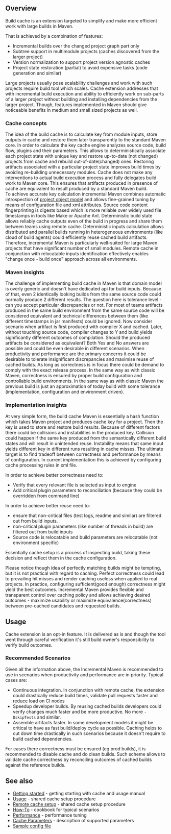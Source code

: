 <!---
 Licensed to the Apache Software Foundation (ASF) under one or more
 contributor license agreements.  See the NOTICE file distributed with
 this work for additional information regarding copyright ownership.
 The ASF licenses this file to You under the Apache License, Version 2.0
 (the "License"); you may not use this file except in compliance with
 the License.  You may obtain a copy of the License at

      http://www.apache.org/licenses/LICENSE-2.0

 Unless required by applicable law or agreed to in writing, software
 distributed under the License is distributed on an "AS IS" BASIS,
 WITHOUT WARRANTIES OR CONDITIONS OF ANY KIND, either express or implied.
 See the License for the specific language governing permissions and
 limitations under the License.
-->

## Overview

Build cache is an extension targeted to simplify and make more efficient work with large builds in Maven.

That is achieved by a combination of features:

* Incremental builds over the changed project graph part only
* Subtree support in multimodule projects (caches discovered from the larger project)
* Version normalization to support project version agnostic caches
* Project state restoration (partial) to avoid expensive tasks (code generation and similar)

Large projects usually pose scalability challenges and work with such projects require build tool which scales. Cache
extension addresses that with incremental build execution and ability to efficiently work on sub-parts of a larger
project without building and installing dependencies from the larger project. Though, features implemented in Maven
should give noticeable benefits in medium and small sized projects as well.

### Cache concepts

The idea of the build cache is to calculate key from module inputs, store outputs in cache and restore them later
transparently to the standard Maven core. In order to calculate the key cache engine analyzes source code, build flow,
plugins and their parameters. This allows to deterministically associate each project state with unique key and restore
up-to-date (not changed) projects from cache and rebuild out-of-date(changed) ones. Restoring artifacts associated with
a particular project state improves build times by avoiding re-building unnecessary modules. Cache does not make any
interventions to actual build execution process and fully delegates build work to Maven core. This ensures that
artifacts produced in presence of cache are equivalent to result produced by a standard Maven build.   
To achieve accurate key calculation incremental Maven combines automatic introspection
of [project object model](https://maven.apache.org/pom.html#What_is_the_POM) and allows fine-grained tuning by means of
configuration file and xml attributes. Source code content fingerprinting is digests based which is more reliable over
widely used file timestamps in tools like Make or Apache Ant. Deterministic build state allows reliably cache outputs
even of the build in progress and share them between teams using remote cache. Deterministic inputs calculation allows
distributed and parallel builds running in heterogeneous environments (like cloud of build agents)
could efficiently reuse cached build artifacts. Therefore, incremental Maven is particularly well-suited for large Maven
projects that have significant number of small modules. Remote cache in conjunction with relocatable inputs
identification effectively enables "change once - build once" approach across all environments.

### Maven insights

The challenge of implementing build cache in Maven is that domain model is overly generic and doesn't have dedicated api
for build inputs. Because of that, even 2 identically looking builds from the same source code could normally produce 2
different results. The question here is tolerance level - can you accept particular discrepancies or not. For most of
teams artifacts produced in the same build environment from the same source code will be considered equivalent and
technical differences between them (like different timestamps in jar manifests) could be ignored. Now consider scenario
when artifact is first produced with compiler X and cached. Later, without touching source code, compiler changes to Y
and build yields significantly different outcomes of compilation. Should the produced artifacts be considered as
equivalent? Both Yes and No answers are possible and could be even desirable in different scenarios. When productivity
and performance are the primary concerns it could be desirable to tolerate insignificant discrepancies and maximise
reuse of cached builds. As long as correctness is in focus there could be demand to comply with the exact release
process. In the same way as with classic Maven, correctness is ensured by proper build configuration and controllable
build environments. In the same way as with classic Maven the previous build is just an approximation of today build
with some tolerance (implementation, configuration and environment driven).

### Implementation insights

At very simple form, the build cache Maven is essentially a hash function which takes Maven project and produces cache
key for a project. Then the key is used to store and restore build results. Because of different factors there could be
collisions and instabilities in the produced key. Collision could happen if the same key produced from the semantically
different build states and will result in unintended reuse. Instability means that same input yields different key in
different runs resulting in cache misses. The ultimate target is to find tradeoff between correctness and performance by
means of configuration. In current implementation this is achieved by configuring cache processing rules in xml file.

In order to achieve better correctness need to:

* Verify that every relevant file is selected as input to engine
* Add critical plugin parameters to reconciliation (because they could be overridden from command line)

In order to achieve better reuse need to:

* ensure that non-critical files (test logs, readme and similar) are filtered out from build inputs.
* non-critical plugin parameters (like number of threads in build)  are filtered out from build inputs
* Source code is relocatable and build parameters are relocatable (not environment specific)

Essentially cache setup is a process of inspecting build, taking these decision and reflect them in the cache
configuration.

Please notice though idea of perfectly matching builds might be tempting, but it is not practical with regard to
caching. Perfect correctness could lead to prevailing hit misses and render caching useless when applied to real
projects. In practice, configuring sufficient(good enough) correctness might yield the best outcomes. Incremental Maven
provides flexible and transparent control over caching policy and allows achieving desired outcomes - maximize usability
or maximize equivalence(correctness) between pre-cached candidates and requested builds.

## Usage

Cache extension is an opt-in feature. It is delivered as is and though the tool went through careful verification it's
still build owner's responsibility to verify build outcomes.

### Recommended Scenarios

Given all the information above, the Incremental Maven is recommended to use in scenarios when productivity and
performance are in priority. Typical cases are:

* Continuous integration. In conjunction with remote cache, the extension could drastically reduce build times,
  validate pull requests faster and reduce load on CI nodes
* Speedup developer builds. By reusing cached builds developers could verify changes much faster and be more productive.
  No more `-DskipTests` and similar.
* Assemble artifacts faster. In some development models it might be critical to have as fast build/deploy cycle as
  possible. Caching helps to cut down time drastically in such scenarios because it doesn't require to build cached
  dependencies.

For cases there correctness must be ensured (eg prod builds), it is recommended to disable cache and do clean builds.
Such scheme allows to validate cache correctness by reconciling outcomes of cached builds against the reference builds.

## See also

* [Getting started](getting-started.html) - getting starting with cache and usage manual
* [Usage](usage.html) - shared cache setup procedure
* [Remote cache setup](remote-cache.html) - shared cache setup procedure
* [How-To](how-to.html) - cookbook for typical scenarios
* [Performance](performance.html) - performance tuning
* [Cache Parameters](parameters.html) - description of supported parameters
* [Sample config file](maven-build-cache-config.xml)

